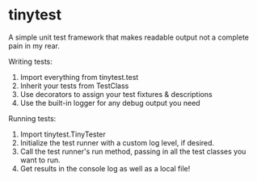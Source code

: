 # tinytest
A simple unit test framework that makes readable output not a complete pain in my rear.

Writing tests:

1) Import everything from tinytest.test
2) Inherit your tests from TestClass
3) Use decorators to assign your test fixtures & descriptions
4) Use the built-in logger for any debug output you need

Running tests:

1) Import tinytest.TinyTester
2) Initialize the test runner with a custom log level, if desired.
3) Call the test runner's run method, passing in all the test classes you want to run.
4) Get results in the console log as well as a local file!